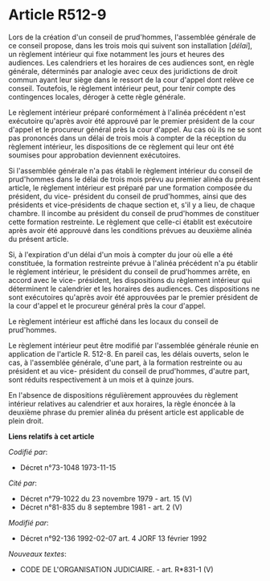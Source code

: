 # Article R512-9

Lors de la création d'un conseil de prud'hommes, l'assemblée générale de ce conseil propose, dans les trois mois qui suivent
son installation [*délai*], un règlement intérieur qui fixe notamment les jours et heures des audiences. Les calendriers et
les horaires de ces audiences sont, en règle générale, déterminés par analogie avec ceux des juridictions de droit commun
ayant leur siège dans le ressort de la cour d'appel dont relève ce conseil. Toutefois, le règlement intérieur peut, pour
tenir compte des contingences locales, déroger à cette règle générale.

Le règlement intérieur préparé conformément à l'alinéa précédent n'est exécutoire qu'après avoir été approuvé par le premier
président de la cour d'appel et le procureur général près la cour d'appel. Au cas où ils ne se sont pas prononcés dans un
délai de trois mois à compter de la réception du règlement intérieur, les dispositions de ce règlement qui leur ont été
soumises pour approbation deviennent exécutoires.

Si l'assemblée générale n'a pas établi le règlement intérieur du conseil de prud'hommes dans le délai de trois mois prévu au
premier alinéa du présent article, le règlement intérieur est préparé par une formation composée du président, du vice-
président du conseil de prud'hommes, ainsi que des présidents et vice-présidents de chaque section et, s'il y a lieu, de
chaque chambre. Il incombe au président du conseil de prud'hommes de constituer cette formation restreinte. Le règlement que
celle-ci établit est exécutoire après avoir été approuvé dans les conditions prévues au deuxième alinéa du présent article.

Si, à l'expiration d'un délai d'un mois à compter du jour où elle a été constituée, la formation restreinte prévue à l'alinéa
précédent n'a pu établir le règlement intérieur, le président du conseil de prud'hommes arrête, en accord avec le vice-
président, les dispositions du règlement intérieur qui déterminent le calendrier et les horaires des audiences. Ces
dispositions ne sont exécutoires qu'après avoir été approuvées par le premier président de la cour d'appel et le procureur
général près la cour d'appel.

Le règlement intérieur est affiché dans les locaux du conseil de prud'hommes.

Le règlement intérieur peut être modifié par l'assemblée générale réunie en application de l'article R. 512-8. En pareil cas,
les délais ouverts, selon le cas, à l'assemblée générale, d'une part, à la formation restreinte ou au président et au vice-
président du conseil de prud'hommes, d'autre part, sont réduits respectivement à un mois et à quinze jours.

En l'absence de dispositions régulièrement approuvées du règlement intérieur relatives au calendrier et aux horaires, la
règle énoncée à la deuxième phrase du premier alinéa du présent article est applicable de plein droit.

**Liens relatifs à cet article**

_Codifié par_:

  - Décret n°73-1048 1973-11-15

_Cité par_:

  - Décret n°79-1022 du 23 novembre 1979 - art. 15 (V)
  - Décret n°81-835 du 8 septembre 1981 - art. 2 (V)

_Modifié par_:

  - Décret n°92-136 1992-02-07 art. 4 JORF 13 février 1992

_Nouveaux textes_:

  - CODE DE L'ORGANISATION JUDICIAIRE. - art. R*831-1 (V)
